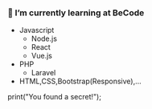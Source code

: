 ### 🌱 I’m currently learning at BeCode
- Javascript
  - Node.js
  - React
  - Vue.js
- PHP
  - Laravel
- HTML,CSS,Bootstrap(Responsive),...

print("You found a secret!");
<!--
**DelahayJoann/DelahayJoann** is a ✨ _special_ ✨ repository because its `README.md` (this file) appears on your GitHub profile.

Here are some ideas to get you started:

- 🔭 I’m currently working on ...
- 🌱 I’m currently learning ...
- 👯 I’m looking to collaborate on ...
- 🤔 I’m looking for help with ...
- 💬 Ask me about ...
- 📫 How to reach me: ...
- 😄 Pronouns: ...
- ⚡ Fun fact: ...
-->
